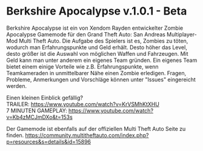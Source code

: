 # Berkshire Apocalypse v.1.0.1 - Beta

Berkshire Apocalypse ist ein von Xendom Rayden entwickelter Zombie Apocalypse Gamemode für den Grand Theft Auto: San Andreas Multiplayer-Mod Multi Theft Auto. Die Aufgabe des Spielers ist es, Zombies zu töten, wodurch man Erfahrungspunkte und Geld erhält. Desto höher das Level, desto größer ist die Auswahl von möglichen Waffen und Fahrzeugen. Mit Geld kann man unter anderem ein eigenes Team gründen. Ein eigenes Team bietet einem einige Vorteile wie z.B. Erfahrungspunkte, wenn Teamkameraden in unmittelbarer Nähe einen Zombie erledigen. Fragen, Probleme, Anmerkungen und Vorschläge können unter "Issues" eingereicht werden.

Einen kleinen Einblick gefällig?   
TRAILER: https://www.youtube.com/watch?v=KrVSMhKtXHU   
7 MINUTEN GAMEPLAY: https://www.youtube.com/watch?v=Kb4zMCJmDXo&t=153s

Der Gamemode ist ebenfalls auf der offiziellen Multi Theft Auto Seite zu finden.
https://community.multitheftauto.com/index.php?p=resources&s=details&id=15896
